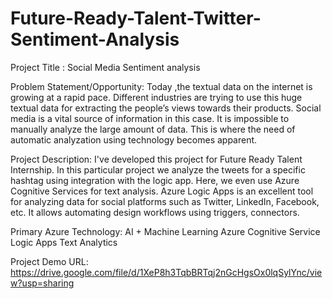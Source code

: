# Future-Ready-Talent-Twitter-Sentiment-Analysis

Project Title : Social Media Sentiment analysis

Problem Statement/Opportunity: Today ,the textual data on the internet is growing at a rapid pace. Different industries are trying to use this huge textual data for extracting the people’s views towards their products. Social media is a vital source of information in this case. It is impossible to manually analyze the large amount of data. This is where the need of automatic analyzation using technology becomes apparent.

Project Description: I've developed this project for Future Ready Talent Internship. In this particular project we analyze the tweets for a specific hashtag using integration with the logic app. Here, we even use Azure Cognitive Services for text analysis. Azure Logic Apps is an excellent tool for analyzing data for social platforms such as Twitter, LinkedIn, Facebook, etc. It allows automating design workflows using triggers, connectors.


Primary Azure Technology:
AI + Machine Learning
Azure Cognitive Service
Logic Apps
Text Analytics

Project Demo URL: https://drive.google.com/file/d/1XeP8h3TqbBRTqj2nGcHgsOx0lqSylYnc/view?usp=sharing
